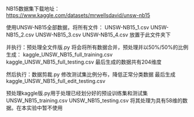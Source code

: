 NB15数据集下载地址：https://www.kaggle.com/datasets/mrwellsdavid/unsw-nb15

使用UNSW-NB15全部数据，将所有文件：
UNSW-NB15_1.csv
UNSW-NB15_2.csv
UNSW-NB15_3.csv
UNSW-NB15_4.csv
放置于此文件夹下

并执行：预处理全文件版.py
将会将所有数据合并，预处理并以50%/50%的比例生成：
kaggle_UNSW_NB15_full_training.csv
kaggle_UNSW_NB15_full_testing.csv
最后生成的数据共有204维度

然后执行：数据剪裁.py
修改测试集比例分布，降低正常分类数据
最后生成
kaggle_UNSW_NB15_full_edit_testing.csv



预处理kaggle版.py用于处理已经划分好的预设训练集和测试集
UNSW_NB15_training.csv
UNSW_NB15_testing.csv
将其处理为具有58维的数据。在本实验中暂不使用